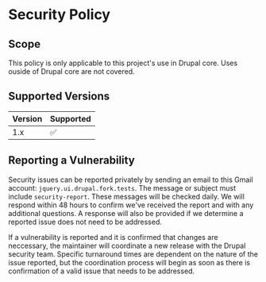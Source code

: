 # Security Policy

## Scope
This policy is only applicable to this project's use in Drupal core. Uses ouside of Drupal core are not covered.  

## Supported Versions

| Version | Supported          |
| ------- | ------------------ |
| 1.x     | :white_check_mark: |


## Reporting a Vulnerability

Security issues can be reported privately by sending an email to this Gmail account: `jquery.ui.drupal.fork.tests`.
The message or subject must include `security-report`. These messages will be checked daily. We will respond within
48 hours to confirm we've received the report and with any additional questions. A response will also be provided if we
determine a reported issue does not need to be addressed.

If a vulnerability is reported and it is confirmed that changes are neccessary, the maintainer will 
coordinate a new release with the Drupal security team. Specific turnaround times are dependent on 
the nature of the issue reported, but the coordination process will begin as soon as there is 
confirmation of a valid issue that needs to be addressed.
